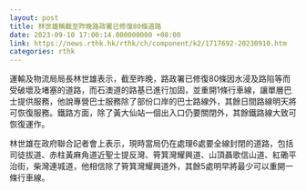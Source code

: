 ```yaml
---
layout: post
title: 林世雄稱截至昨晚路政署已修復80條道路
date: 2023-09-10 17:00:14.000000000 +08:00
link: https://news.rthk.hk/rthk/ch/component/k2/1717692-20230910.htm
categories: rthk
---
```


運輸及物流局局長林世雄表示，截至昨晚，路政署已修復80條因水浸及路陷等而受破壞及堵塞的道路，而石澳道的路基已進行加固，並重開1條行車線，讓單層巴士提供服務，他說專營巴士服務除了部份口岸的巴士路線外，其餘日間路線明天將可恢復服務。鐵路方面，除了黃大仙站一個出入口仍要關閉外，其餘鐵路線大致可恢復運作。

林世雄在政府聯合記者會上表示，現時當局仍在處理6處要全線封閉的道路，包括司徒拔道、赤柱黃麻角道近聖士提反灣、筲箕灣耀興道、山頂聶歌信山道、紅磡平治街，柴灣連城道，他相信除了筲箕灣耀興道外，其餘5處明早將最少可以重開一條行車線。
